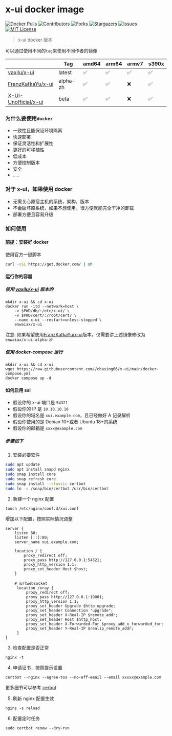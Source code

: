 # x-ui docker image

<!-- PROJECT SHIELDS -->

[![Docker Pulls][docker-pulls-shield]][docker-pulls-url]
[![Contributors][contributors-shield]][contributors-url]
[![Forks][forks-shield]][forks-url]
[![Stargazers][stars-shield]][stars-url]
[![Issues][issues-shield]][issues-url]
[![MIT License][license-shield]][license-url]

[docker-pulls-shield]: https://img.shields.io/docker/pulls/enwaiax/x-ui.svg?style=flat-square
[docker-pulls-url]: https://hub.docker.com/r/enwaiax/x-ui
[contributors-shield]: https://img.shields.io/github/contributors/chasing66/x-ui.svg?style=flat-square
[contributors-url]: https://github.com/Chasing66/x-ui/graphs/contributors
[forks-shield]: https://img.shields.io/github/forks/chasing66/x-ui.svg?style=flat-square
[forks-url]: https://github.com/Chasing66/x-ui/network/members
[stars-shield]: https://img.shields.io/github/stars/chasing66/x-ui.svg?style=flat-square
[stars-url]: https://github.com/Chasing66/x-ui/stargazers
[issues-shield]: https://img.shields.io/github/issues/chasing66/x-ui.svg?style=flat-square
[issues-url]: https://github.com/Chasing66/x-ui/issues
[license-shield]: https://img.shields.io/github/license/Chasing66/x-ui.svg?style=flat-square
[license-url]: https://github.com/Chasing66/x-ui/blob/main/LICENSE

> x-ui docker 版本

可以通过使用不同的`tag`来使用不同作者的镜像

|                                                            | Tag      | amd64 | arm64 | armv7 | s390x |
| ---------------------------------------------------------- | -------- | ----- | ----- | ----- | ----- |
| [vaxilu/x-ui](https://github.com/vaxilu/x-ui)              | latest   | ✅    | ✅    | ✅    | ✅    |
| [FranzKafkaYu/x-ui](https://github.com/FranzKafkaYu/x-ui)  | alpha-zh | ✅    | ✅    | ❌    | ✅    |
| [X-UI-Unofficial/x-ui](https://github.com/X-UI-Unofficial) | beta     | ✅    | ✅    | ❌    | ✅    |

### 为什么要使用`docker`

- 一致性且能保证环境隔离
- 快速部署
- 保证灵活性和扩展性
- 更好的可移植性
- 低成本
- 方便控制版本
- 安全
- .....

### 对于 x-ui，如果使用 docker

- 无需关心原宿主机的系统，架构，版本
- 不会破坏原系统，如果不想使用，很方便就能完全干净的卸载
- 部署方便且容易升级

### 如何使用

#### 前提：安装好 docker

使用官方一键脚本

```bash
curl -sSL https://get.docker.com/ | sh
```

#### 运行你的容器

##### 使用 [vaxilu/x-ui](https://github.com/vaxilu/x-ui) 版本的

```
mkdir x-ui && cd x-ui
docker run -itd --network=host \
    -v $PWD/db/:/etc/x-ui/ \
    -v $PWD/cert/:/root/cert/ \
    --name x-ui --restart=unless-stopped \
    enwaiax/x-ui
```

注意: 如果希望使用[FranzKafkaYu/x-ui](https://github.com/FranzKafkaYu/x-ui)版本，仅需要讲上述镜像修改为 `enwaiax/x-ui:alpha-zh`

##### 使用 docker-compose 运行

```
mkdir x-ui && cd x-ui
wget https://raw.githubusercontent.com//chasing66/x-ui/main/docker-compose.yml
docker compose up -d
```

#### 如何启用 ssl

- 假设你的 x-ui 端口是 `54321`
- 假设你的 IP 是 `10.10.10.10`
- 假设你的域名是 `xui.example.com`，且已经做好 A 记录解析
- 假设你使用的是 Debian 10+或者 Ubuntu 18+的系统
- 假设你的邮箱是 `xxxx@example.com`

##### 步骤如下

1. 安装必要软件

```bash
sudo apt update
sudo apt install snapd nginx
sudo snap install core
sudo snap refresh core
sudo snap install --classic certbot
sudo ln -s /snap/bin/certbot /usr/bin/certbot
```

2. 新建一个 nginx 配置

```
touch /etc/nginx/conf.d/xui.conf
```

增加以下配置，按照实际情况调整

```nginx
server {
    listen 80;
    listen [::]:80;
    server_name xui.example.com;

    location / {
        proxy_redirect off;
        proxy_pass http://127.0.0.1:54321;
        proxy_http_version 1.1;
        proxy_set_header Host $host;
    }

    # 反代websocket
     location /xray {
         proxy_redirect off;
         proxy_pass http://127.0.0.1:10001;
         proxy_http_version 1.1;
         proxy_set_header Upgrade $http_upgrade;
         proxy_set_header Connection "upgrade";
         proxy_set_header X-Real-IP $remote_addr;
         proxy_set_header Host $http_host;
         proxy_set_header X-Forwarded-For $proxy_add_x_forwarded_for;
         proxy_set_header Y-Real-IP $realip_remote_addr;
     }
}
```

3. 检查配置是否正常

```
nginx -t
```

4. 申请证书，按照提示设置

```
certbot --nginx --agree-tos --no-eff-email --email xxxxx@example.com
```

更多细节可以参考 [cerbot](https://certbot.eff.org/)

5. 刷新 nginx 配置生效

```
ngins -s reload
```

6. 配置定时任务

```
sudo certbot renew --dry-run
```
